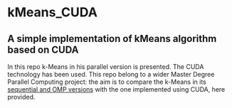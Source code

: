 # kMeans_CUDA
## A simple implementation of kMeans algorithm based on CUDA

In this repo k-Means in his parallel version is presented. The CUDA technology has been used.
This repo belong to a wider Master Degree Parallel Computing project: the aim is to compare the k-Means in its [sequential and OMP versions](https://github.com/pisalore/kMeans_OMP) with the one implemented using CUDA, here provided.
